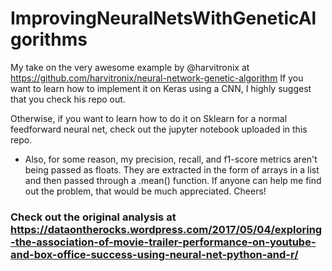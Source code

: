 # ImprovingNeuralNetsWithGeneticAlgorithms
My take on the very awesome example by @harvitronix at https://github.com/harvitronix/neural-network-genetic-algorithm
If you want to learn how to implement it on Keras using a CNN, I highly suggest that you check his repo out.

Otherwise, if you want to learn how to do it on Sklearn for a normal feedforward neural net, check out the jupyter notebook uploaded in this repo.

* Also, for some reason, my precision, recall, and f1-score metrics aren't being passed as floats. They are extracted in the form of arrays in a list and then passed through a .mean() function. If anyone can help me find out the problem, that would be much appreciated. Cheers!


### Check out the original analysis at https://dataontherocks.wordpress.com/2017/05/04/exploring-the-association-of-movie-trailer-performance-on-youtube-and-box-office-success-using-neural-net-python-and-r/

